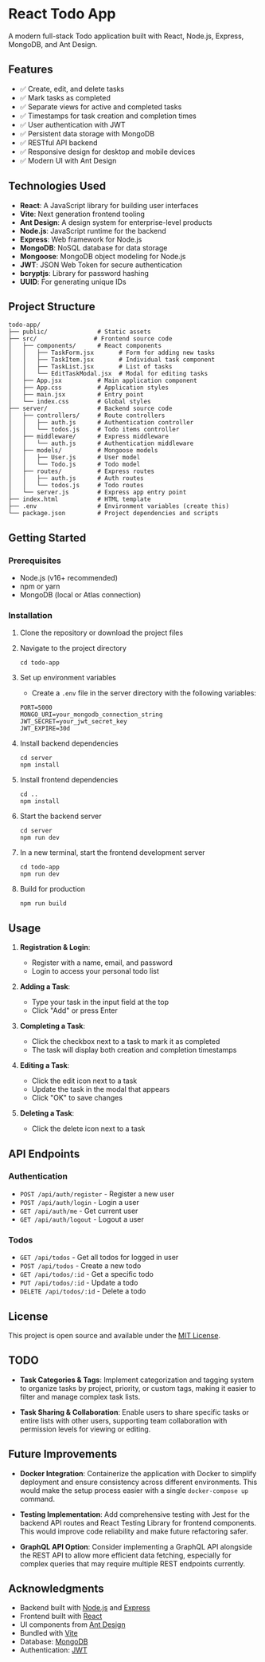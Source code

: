 # React Todo App

A modern full-stack Todo application built with React, Node.js, Express, MongoDB, and Ant Design.

## Features

- ✅ Create, edit, and delete tasks
- ✅ Mark tasks as completed
- ✅ Separate views for active and completed tasks
- ✅ Timestamps for task creation and completion times
- ✅ User authentication with JWT
- ✅ Persistent data storage with MongoDB
- ✅ RESTful API backend
- ✅ Responsive design for desktop and mobile devices
- ✅ Modern UI with Ant Design

## Technologies Used

- **React**: A JavaScript library for building user interfaces
- **Vite**: Next generation frontend tooling
- **Ant Design**: A design system for enterprise-level products
- **Node.js**: JavaScript runtime for the backend
- **Express**: Web framework for Node.js
- **MongoDB**: NoSQL database for data storage
- **Mongoose**: MongoDB object modeling for Node.js
- **JWT**: JSON Web Token for secure authentication
- **bcryptjs**: Library for password hashing
- **UUID**: For generating unique IDs

## Project Structure

```
todo-app/
├── public/              # Static assets
├── src/                # Frontend source code
│   ├── components/      # React components
│   │   ├── TaskForm.jsx       # Form for adding new tasks
│   │   ├── TaskItem.jsx       # Individual task component
│   │   ├── TaskList.jsx       # List of tasks
│   │   └── EditTaskModal.jsx  # Modal for editing tasks
│   ├── App.jsx          # Main application component
│   ├── App.css          # Application styles
│   ├── main.jsx         # Entry point
│   └── index.css        # Global styles
├── server/              # Backend source code
│   ├── controllers/     # Route controllers
│   │   ├── auth.js      # Authentication controller
│   │   └── todos.js     # Todo items controller
│   ├── middleware/      # Express middleware
│   │   └── auth.js      # Authentication middleware
│   ├── models/          # Mongoose models
│   │   ├── User.js      # User model
│   │   └── Todo.js      # Todo model
│   ├── routes/          # Express routes
│   │   ├── auth.js      # Auth routes
│   │   └── todos.js     # Todo routes
│   └── server.js        # Express app entry point
├── index.html           # HTML template
├── .env                 # Environment variables (create this)
└── package.json         # Project dependencies and scripts
```

## Getting Started

### Prerequisites

- Node.js (v16+ recommended)
- npm or yarn
- MongoDB (local or Atlas connection)

### Installation

1. Clone the repository or download the project files

2. Navigate to the project directory
   ```
   cd todo-app
   ```

3. Set up environment variables
   - Create a `.env` file in the server directory with the following variables:
   ```
   PORT=5000
   MONGO_URI=your_mongodb_connection_string
   JWT_SECRET=your_jwt_secret_key
   JWT_EXPIRE=30d
   ```

4. Install backend dependencies
   ```
   cd server
   npm install
   ```

5. Install frontend dependencies
   ```
   cd ..
   npm install
   ```

6. Start the backend server
   ```
   cd server
   npm run dev
   ```

7. In a new terminal, start the frontend development server
   ```
   cd todo-app
   npm run dev
   ```

8. Build for production
   ```
   npm run build
   ```

## Usage

1. **Registration & Login**:
   - Register with a name, email, and password
   - Login to access your personal todo list

2. **Adding a Task**:
   - Type your task in the input field at the top
   - Click "Add" or press Enter

3. **Completing a Task**:
   - Click the checkbox next to a task to mark it as completed
   - The task will display both creation and completion timestamps

4. **Editing a Task**:
   - Click the edit icon next to a task
   - Update the task in the modal that appears
   - Click "OK" to save changes

5. **Deleting a Task**:
   - Click the delete icon next to a task

## API Endpoints

### Authentication
- `POST /api/auth/register` - Register a new user
- `POST /api/auth/login` - Login a user
- `GET /api/auth/me` - Get current user
- `GET /api/auth/logout` - Logout a user

### Todos
- `GET /api/todos` - Get all todos for logged in user
- `POST /api/todos` - Create a new todo
- `GET /api/todos/:id` - Get a specific todo
- `PUT /api/todos/:id` - Update a todo
- `DELETE /api/todos/:id` - Delete a todo

## License

This project is open source and available under the [MIT License](LICENSE).

## TODO

- **Task Categories & Tags**: Implement categorization and tagging system to organize tasks by project, priority, or custom tags, making it easier to filter and manage complex task lists.

- **Task Sharing & Collaboration**: Enable users to share specific tasks or entire lists with other users, supporting team collaboration with permission levels for viewing or editing.

## Future Improvements

- **Docker Integration**: Containerize the application with Docker to simplify deployment and ensure consistency across different environments. This would make the setup process easier with a single `docker-compose up` command.

- **Testing Implementation**: Add comprehensive testing with Jest for the backend API routes and React Testing Library for frontend components. This would improve code reliability and make future refactoring safer.

- **GraphQL API Option**: Consider implementing a GraphQL API alongside the REST API to allow more efficient data fetching, especially for complex queries that may require multiple REST endpoints currently.

## Acknowledgments

- Backend built with [Node.js](https://nodejs.org/) and [Express](https://expressjs.com/)
- Frontend built with [React](https://react.dev/)
- UI components from [Ant Design](https://ant.design/)
- Bundled with [Vite](https://vitejs.dev/)
- Database: [MongoDB](https://www.mongodb.com/)
- Authentication: [JWT](https://jwt.io/)
